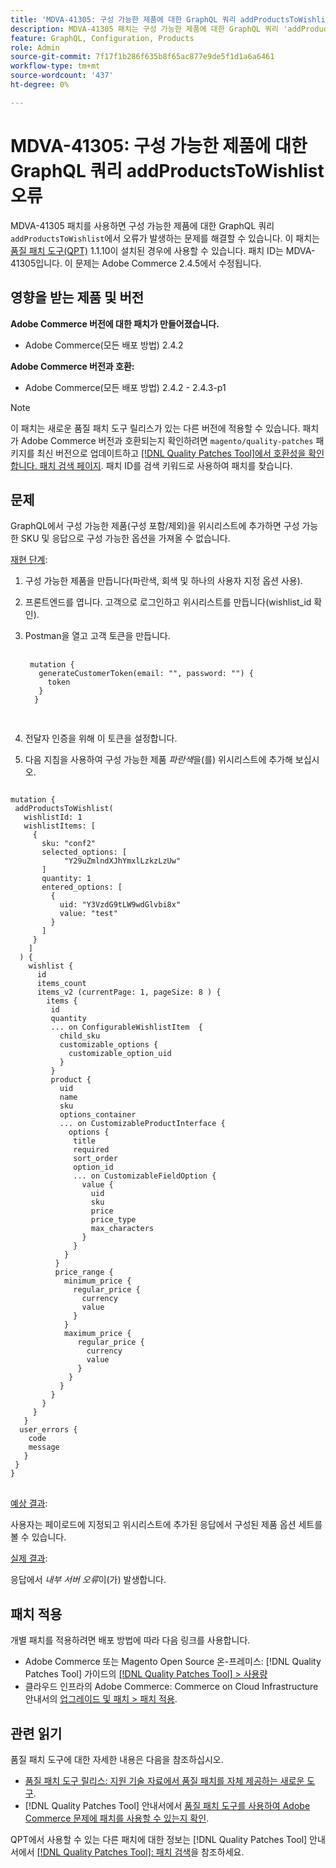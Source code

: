 ```yaml
---
title: 'MDVA-41305: 구성 가능한 제품에 대한 GraphQL 쿼리 addProductsToWishlist 오류'
description: MDVA-41305 패치는 구성 가능한 제품에 대한 GraphQL 쿼리 'addProductsToWishlist'에서 오류가 발생하는 문제를 해결합니다. 이 패치는 [Quality Patches Tool (QPT)](https://experienceleague.adobe.com/en/docs/commerce-knowledge-base/kb/announcements/commerce-announcements/magento-quality-patches-released-new-tool-to-self-serve-quality-patches) 1.1.10이 설치된 경우 사용할 수 있습니다. 패치 ID는 MDVA-41305입니다. 이 문제는 Adobe Commerce 2.4.5에서 수정됩니다.
feature: GraphQL, Configuration, Products
role: Admin
source-git-commit: 7f17f1b286f635b8f65ac877e9de5f1d1a6a6461
workflow-type: tm+mt
source-wordcount: '437'
ht-degree: 0%

---
```


# MDVA-41305: 구성 가능한 제품에 대한 GraphQL 쿼리 addProductsToWishlist 오류

MDVA-41305 패치를 사용하면 구성 가능한 제품에 대한 GraphQL 쿼리 `addProductsToWishlist`에서 오류가 발생하는 문제를 해결할 수 있습니다. 이 패치는 [품질 패치 도구(QPT)](https://experienceleague.adobe.com/en/docs/commerce-knowledge-base/kb/announcements/commerce-announcements/magento-quality-patches-released-new-tool-to-self-serve-quality-patches) 1.1.10이 설치된 경우에 사용할 수 있습니다. 패치 ID는 MDVA-41305입니다. 이 문제는 Adobe Commerce 2.4.5에서 수정됩니다.

## 영향을 받는 제품 및 버전

**Adobe Commerce 버전에 대한 패치가 만들어졌습니다.**

* Adobe Commerce(모든 배포 방법) 2.4.2

**Adobe Commerce 버전과 호환:**

* Adobe Commerce(모든 배포 방법) 2.4.2 - 2.4.3-p1

>[!NOTE]
>
>이 패치는 새로운 품질 패치 도구 릴리스가 있는 다른 버전에 적용할 수 있습니다. 패치가 Adobe Commerce 버전과 호환되는지 확인하려면 `magento/quality-patches` 패키지를 최신 버전으로 업데이트하고 [[!DNL Quality Patches Tool]에서 호환성을 확인합니다. 패치 검색 페이지](https://experienceleague.adobe.com/en/docs/commerce-knowledge-base/kb/announcements/commerce-announcements/magento-quality-patches-released-new-tool-to-self-serve-quality-patches). 패치 ID를 검색 키워드로 사용하여 패치를 찾습니다.

## 문제

GraphQL에서 구성 가능한 제품(구성 포함/제외)을 위시리스트에 추가하면 구성 가능한 SKU 및 응답으로 구성 가능한 옵션을 가져올 수 없습니다.

<u>재현 단계</u>:

1. 구성 가능한 제품을 만듭니다(파란색, 회색 및 하나의 사용자 지정 옵션 사용).
1. 프론트엔드를 엽니다. 고객으로 로그인하고 위시리스트를 만듭니다(wishlist_id 확인).
1. Postman을 열고 고객 토큰을 만듭니다.

   <pre>
    <code class="language-graphql">
    mutation {
      generateCustomerToken(email: "", password: "") {
        token
      }
     }
     </code>
     </pre>

1. 전달자 인증을 위해 이 토큰을 설정합니다.
1. 다음 지침을 사용하여 구성 가능한 제품 *파란색*&#x200B;을(를) 위시리스트에 추가해 보십시오.

<pre>
<code class="language-graphql">
mutation {
 addProductsToWishlist(
   wishlistId: 1
   wishlistItems: [
     {
       sku: "conf2"
       selected_options: [
            "Y29uZmlndXJhYmxlLzkzLzUw"
       ]
       quantity: 1
       entered_options: [
         {
           uid: "Y3VzdG9tLW9wdGlvbi8x"
           value: "test"
         }
       ]
     }
    ]
  ) {
    wishlist {
      id
      items_count
      items_v2 (currentPage: 1, pageSize: 8 ) {
        items {
         id
         quantity
         ... on ConfigurableWishlistItem  {
           child_sku
           customizable_options {
             customizable_option_uid
           }
         }
         product {
           uid
           name
           sku
           options_container
           ... on CustomizableProductInterface {
             options {
              title
              required
              sort_order
              option_id
              ... on CustomizableFieldOption {
                value {
                  uid
                  sku
                  price
                  price_type
                  max_characters
                }
              }
            }
          }
          price_range {
            minimum_price {
              regular_price {
                currency
                value
              }
            }
            maximum_price {
               regular_price {
                 currency
                 value
               }
             }
           }
         }
       }
     }
   }
  user_errors {
    code
    message
   }
 }
}
</code>
</pre>

<u>예상 결과</u>:

사용자는 페이로드에 지정되고 위시리스트에 추가된 응답에서 구성된 제품 옵션 세트를 볼 수 있습니다.

<u>실제 결과</u>:

응답에서 *내부 서버 오류*&#x200B;이(가) 발생합니다.

## 패치 적용

개별 패치를 적용하려면 배포 방법에 따라 다음 링크를 사용합니다.

* Adobe Commerce 또는 Magento Open Source 온-프레미스: [!DNL Quality Patches Tool] 가이드의 [[!DNL Quality Patches Tool] > 사용량](/help/tools/quality-patches-tool/usage.md)
* 클라우드 인프라의 Adobe Commerce: Commerce on Cloud Infrastructure 안내서의 [업그레이드 및 패치 > 패치 적용](https://experienceleague.adobe.com/docs/commerce-cloud-service/user-guide/develop/upgrade/apply-patches.html).

## 관련 읽기

품질 패치 도구에 대한 자세한 내용은 다음을 참조하십시오.

* [품질 패치 도구 릴리스: 지원 기술 자료에서 품질 패치를 자체 제공하는 새로운 도구](https://experienceleague.adobe.com/en/docs/commerce-knowledge-base/kb/announcements/commerce-announcements/magento-quality-patches-released-new-tool-to-self-serve-quality-patches).
* [!DNL Quality Patches Tool] 안내서에서 [품질 패치 도구를 사용하여 Adobe Commerce 문제에 패치를 사용할 수 있는지 확인](/help/tools/quality-patches-tool/patches-available-in-qpt/check-patch-for-magento-issue-with-magento-quality-patches.md).

QPT에서 사용할 수 있는 다른 패치에 대한 정보는 [!DNL Quality Patches Tool] 안내서에서 [[!DNL Quality Patches Tool]: 패치 검색](https://experienceleague.adobe.com/tools/commerce-quality-patches/index.html)을 참조하세요.
